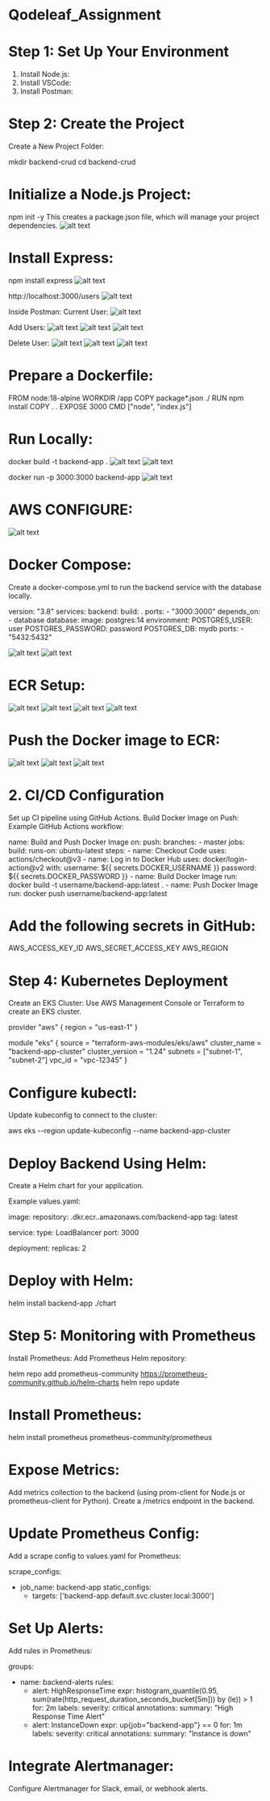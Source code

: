 # Qodeleaf_Assignment

# Step 1: Set Up Your Environment
1. Install Node.js:
2. Install VSCode:
3. Install Postman:

# Step 2: Create the Project
Create a New Project Folder:

mkdir backend-crud
cd backend-crud


# Initialize a Node.js Project:
npm init -y
This creates a package.json file, which will manage your project dependencies.
![alt text](image-2.png)

# Install Express:
npm install express
![alt text](image-3.png)

http://localhost:3000/users
![alt text](image-4.png)

Inside Postman:
Current User:
![alt text](image-5.png)

Add Users:
![alt text](image-6.png)
![alt text](image-7.png)
![alt text](image-10.png)

Delete User:
![alt text](image-8.png)
![alt text](image-9.png)
![alt text](image-11.png)


# Prepare a Dockerfile:

FROM node:18-alpine
WORKDIR /app
COPY package*.json ./
RUN npm install
COPY . .
EXPOSE 3000
CMD ["node", "index.js"]



# Run Locally:

docker build -t backend-app .
![alt text](image-13.png)
![alt text](image-19.png)

docker run -p 3000:3000 backend-app
![alt text](image-14.png)


# AWS CONFIGURE:
![alt text](image-12.png)

# Docker Compose: 
Create a docker-compose.yml to run the backend service with the database locally.

version: "3.8"
services:
  backend:
    build: .
    ports:
      - "3000:3000"
    depends_on:
      - database
  database:
    image: postgres:14
    environment:
      POSTGRES_USER: user
      POSTGRES_PASSWORD: password
      POSTGRES_DB: mydb
    ports:
      - "5432:5432"

![alt text](image-23.png)
![alt text](image-24.png)

# ECR Setup:
![alt text](image-15.png)
![alt text](image-16.png)
![alt text](image-17.png)
![alt text](image-18.png)

# Push the Docker image to ECR:
![alt text](image-20.png)
![alt text](image-21.png)
![alt text](image-22.png)



# 2. CI/CD Configuration
Set up CI pipeline using GitHub Actions.
Build Docker Image on Push: Example GitHub Actions workflow:

name: Build and Push Docker Image
on:
  push:
    branches:
      - master
jobs:
  build:
    runs-on: ubuntu-latest
    steps:
      - name: Checkout Code
        uses: actions/checkout@v3
      - name: Log in to Docker Hub
        uses: docker/login-action@v2
        with:
          username: ${{ secrets.DOCKER_USERNAME }}
          password: ${{ secrets.DOCKER_PASSWORD }}
      - name: Build Docker Image
        run: docker build -t username/backend-app:latest .
      - name: Push Docker Image
        run: docker push username/backend-app:latest


# Add the following secrets in GitHub:
AWS_ACCESS_KEY_ID
AWS_SECRET_ACCESS_KEY
AWS_REGION


# Step 4: Kubernetes Deployment
Create an EKS Cluster:
Use AWS Management Console or Terraform to create an EKS cluster.

provider "aws" {
  region = "us-east-1"
}

module "eks" {
  source = "terraform-aws-modules/eks/aws"
  cluster_name = "backend-app-cluster"
  cluster_version = "1.24"
  subnets = ["subnet-1", "subnet-2"]
  vpc_id = "vpc-12345"
}


# Configure kubectl:
Update kubeconfig to connect to the cluster:

aws eks --region <region> update-kubeconfig --name backend-app-cluster

# Deploy Backend Using Helm:
Create a Helm chart for your application.

Example values.yaml:

image:
  repository: <account-id>.dkr.ecr.<region>.amazonaws.com/backend-app
  tag: latest

service:
  type: LoadBalancer
  port: 3000

deployment:
  replicas: 2


# Deploy with Helm:

helm install backend-app ./chart

# Step 5: Monitoring with Prometheus
Install Prometheus:
Add Prometheus Helm repository:

helm repo add prometheus-community https://prometheus-community.github.io/helm-charts
helm repo update

# Install Prometheus:
helm install prometheus prometheus-community/prometheus

# Expose Metrics:
Add metrics collection to the backend (using prom-client for Node.js or prometheus-client for Python).
Create a /metrics endpoint in the backend.

# Update Prometheus Config:
Add a scrape config to values.yaml for Prometheus:

scrape_configs:
  - job_name: backend-app
    static_configs:
      - targets: ['backend-app.default.svc.cluster.local:3000']


# Set Up Alerts:

Add rules in Prometheus:

groups:
  - name: backend-alerts
    rules:
      - alert: HighResponseTime
        expr: histogram_quantile(0.95, sum(rate(http_request_duration_seconds_bucket[5m])) by (le)) > 1
        for: 2m
        labels:
          severity: critical
        annotations:
          summary: "High Response Time Alert"
      - alert: InstanceDown
        expr: up{job="backend-app"} == 0
        for: 1m
        labels:
          severity: critical
        annotations:
          summary: "Instance is down"


# Integrate Alertmanager:

Configure Alertmanager for Slack, email, or webhook alerts.

# 
# 
